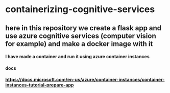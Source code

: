 # containerizing-cognitive-services
## here in this repository we create a flask app and use azure cognitive services (computer vision for example) and make a docker image with it

#### I have made a container and run it using azure container instances
#### docs
#### https://docs.microsoft.com/en-us/azure/container-instances/container-instances-tutorial-prepare-app

